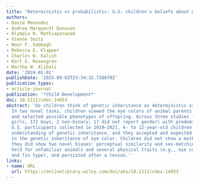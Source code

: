 ```yaml
---
title: "Deterministic or probabilistic: U.S. children's beliefs about genetic inheritance"
authors:
- David Menendez
- Andrea Marquardt Donovan
- Olympia N. Mathiaparanam
- Vienne Seitz
- Nour F. Sabbagh
- Rebecca E. Klapper
- Charles W. Kalish
- Karl S. Rosengren
- Martha W. Alibali
date: '2024-01-01'
publishDate: '2025-09-02T23:34:32.738670Z'
publication_types:
- article-journal
publication: '*Child Development*'
doi: 10.1111/cdev.14053
abstract: 'Do children think of genetic inheritance as deterministic or probabilistic?
  In two novel tasks, children viewed the eye colors of animal parents and judged
  and selected possible phenotypes of offspring. Across three studies (N = 353, 162
  girls, 172 boys, 2 non-binary; 17 did not report gender) with predominantly White
  U.S. participants collected in 2019–2021, 4- to 12-year-old children showed a probabilistic
  understanding of genetic inheritance, and they accepted and expected variability
  in the genetic inheritance of eye color. Children did not show a mother bias but
  they did show two novel biases: perceptual similarity and sex-matching. These results
  held for unfamiliar animals and several physical traits (e.g., eye color, ear size,
  and fin type), and persisted after a lesson.'
links:
- name: URL
  url: https://onlinelibrary.wiley.com/doi/abs/10.1111/cdev.14053
---
```

